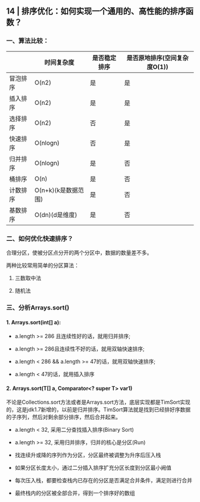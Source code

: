 
## 14 | 排序优化：如何实现一个通用的、高性能的排序函数？

### 一、算法比较：

|       | 时间复杂度  | 是否稳定排序  | 是否原地排序(空间复杂度O(1)) |
|-------|------------|-------------|-------------------|
|冒泡排序|   O(n2)    |     是      |     是            |
|插入排序|   O(n2)    |     是      |     是            |
|选择排序|   O(n2)    |     否      |     是            |
|快速排序|   O(nlogn) |     否      |     是            |
|归并排序|   O(nlogn) |     是      |     否            |
|桶排序  |   O(n)     |     是      |     否            |
|计数排序|O(n+k)(k是数据范围)|   是   |     否            |
|基数排序|O(dn)(d是维度)|     是     |     否            |

### 二、如何优化快速排序？

合理分区，使被分区点分开的两个分区中，数据的数量差不多。

两种比较常用简单的分区算法：

1. 三数取中法

2. 随机法

### 三、分析Arrays.sort()

#### 1. Arrays.sort(int[] a):

* a.length >= 286 且连续性好的话，就用归并排序;

* a.length >= 286且连续性不好的话，就用双轴快速排序;

* a.length < 286 && a.length >= 47的话，就用双轴快速排序;

* a.length < 47的话，就用插入排序

#### 2. Arrays.sort(T[] a, Comparator<? super T> var1)

不论是Collections.sort方法或者是Arrays.sort方法，底层实现都是TimSort实现的，这是jdk1.7新增的，以前是归并排序。TimSort算法就是找到已经排好序数据的子序列，然后对剩余部分排序，然后合并起来。

* a.length < 32, 采用二分查找插入排序(Binary Sort)

* a.length >= 32, 采用归并排序，归并的核心是分区(Run)

* 找连续升或降的序列作为分区，分区最终被调整为升序后压入栈

*  如果分区长度太小，通过二分插入排序扩充分区长度到分区最小阙值

* 每次压入栈，都要检查栈内已存在的分区是否满足合并条件，满足则进行合并

* 最终栈内的分区被全部合并，得到一个排序好的数组



